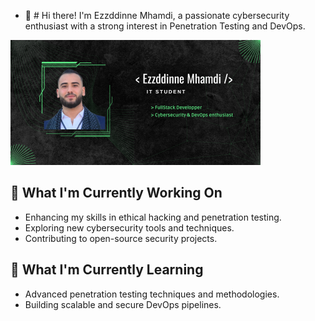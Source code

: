 - 👋 # Hi there!
I'm Ezzddinne Mhamdi, a passionate cybersecurity enthusiast with a strong interest in Penetration Testing and DevOps.

![](https://github.com/ezzddinne/ezzddinne/blob/main/banner.png)



###

## 🔭 What I'm Currently Working On

- Enhancing my skills in ethical hacking and penetration testing.
- Exploring new cybersecurity tools and techniques.
- Contributing to open-source security projects.

## 🌱 What I'm Currently Learning

- Advanced penetration testing techniques and methodologies.
- Building scalable and secure DevOps pipelines.
<!---
ezzddinne/ezzddinne is a ✨ special ✨ repository because its `README.md` (this file) appears on your GitHub profile.
You can click the Preview link to take a look at your changes.
--->
